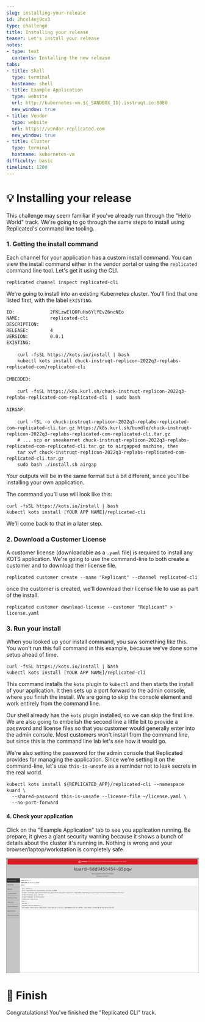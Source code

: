 ```yaml
---
slug: installing-your-release
id: 2hcel4ej9cx3
type: challenge
title: Installing your release
teaser: Let's install your release
notes:
- type: text
  contents: Installing the new release
tabs:
- title: Shell
  type: terminal
  hostname: shell
- title: Example Application
  type: website
  url: http://kubernetes-vm.${_SANDBOX_ID}.instruqt.io:8080
  new_window: true
- title: Vendor
  type: website
  url: https://vendor.replicated.com
  new_window: true
- title: Cluster
  type: terminal
  hostname: kubernetes-vm
difficulty: basic
timelimit: 1200
---
```


💡 Installing your release
==========================

This challenge may seem familiar if you've already run through
the "Hello World" track.  We're going to go through the same
steps to install using Replicated's command line tooling.

### 1. Getting the install command

Each channel for  your application has a custom install command.
You can view the install command either in the vendor portal or
using the `replicated` command line tool. Let's get it using the
CLI.

```
replicated channel inspect replicated-cli
```

We're going to install into an existing Kubernetes cluster.
You'll find that one listed first, with the label `EXISTING`.


```
ID:             2FKLzwElQOFuHs6YlYEvZ6ncNEo
NAME:           replicated-cli
DESCRIPTION:
RELEASE:        4
VERSION:        0.0.1
EXISTING:

    curl -fsSL https://kots.io/install | bash
    kubectl kots install chuck-instruqt-replicon-2022q3-replabs-replicated-com/replicated-cli

EMBEDDED:

    curl -fsSL https://k8s.kurl.sh/chuck-instruqt-replicon-2022q3-replabs-replicated-com-replicated-cli | sudo bash

AIRGAP:

    curl -fSL -o chuck-instruqt-replicon-2022q3-replabs-replicated-com-replicated-cli.tar.gz https://k8s.kurl.sh/bundle/chuck-instruqt-replicon-2022q3-replabs-replicated-com-replicated-cli.tar.gz
    # ... scp or sneakernet chuck-instruqt-replicon-2022q3-replabs-replicated-com-replicated-cli.tar.gz to airgapped machine, then
    tar xvf chuck-instruqt-replicon-2022q3-replabs-replicated-com-replicated-cli.tar.gz
    sudo bash ./install.sh airgap
```

Your outputs will be in the same format but a bit different, since you'll
be installing your own application.

The command you'll use will look like this:

```
curl -fsSL https://kots.io/install | bash
kubectl kots install [YOUR APP NAME]/replicated-cli
```

We'll come back to that in a later step.

### 2. Download a Customer License

A customer license (downloadable as a `.yaml` file) is required
to install any KOTS application. We're going to use the command-line
to both create a customer and to download their license file.

```
replicated customer create --name "Replicant" --channel replicated-cli
```

once the customer is created, we'll download their license file to use
as part of the install.

```
replicated customer download-license --customer "Replicant" > license.yaml
```

### 3. Run your install

When you looked up your install command, you saw something
like this. You won't run this full command in this example,
because we've done some setup ahead of time.

```
curl -fsSL https://kots.io/install | bash
kubectl kots install [YOUR APP NAME]/replicated-cli
```

This command installs the `kots` plugin to `kubectl` and then
starts the install of your application. It then sets up a port
forward to the admin console, where you finish the install. We
are going to skip the console element and work entirely from
the command line.

Our shell already has the `kots` plugin installed, so we can
skip the first line. We are also going to embelish the second
line a little bit to provide a password and license files so
that you customer would generally enter into the admin console.
Most customers won't install from the command line, but since
this is the command line lab let's see how it would go.

We're also setting the password for the admin console that
Replicated provides for managing the application. Since we're
setting it on the command-line, let's use `this-is-unsafe` as
a reminder not to leak secrets in the real world.

```
kubectl kots install ${REPLICATED_APP}/replicated-cli --namespace kuard \
  --shared-password this-is-unsafe --license-file ~/license.yaml \
  --no-port-forward
```

#### 4. Check your application

Click on the "Example Application" tab to see you application running.
Be prepare, it gives a giant security warning because it shows a bunch
of details about the cluster it's running in. Nothing is wrong and your
browser/laptop/workstation is completely safe.

![Application Homepage](../assets/kuard-homepage.png)


🏁 Finish
=========

Congratulations! You've finished the "Replicated CLI" track.
